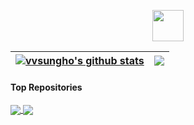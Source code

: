 <p align="center">
  <img src="https://github.githubassets.com/images/mona-loading-dark.gif" style="width: 50px !important">
  <br>
</p>

| <a href="https://github.com/vvsungho"><img align="center" src="https://github-readme-stats.vercel.app/api?username=vvsungho&show_icons=true&include_all_commits=true&theme=buefy&hide_border=true" alt="vvsungho's github stats" /></a> | <a href="https://github.com/vvsungho"><img align="center" src="https://github-readme-stats.vercel.app/api/top-langs/?username=vvsungho&layout=compact&theme=buefy&hide_border=true" /></a> |
| ------------- | ------------- |

#### Top Repositories

<a href="https://github.com/vvsungho/java-lotto-pro">
  <img align="center" src="https://github-readme-stats.vercel.app/api/pin/?username=vvsungho&repo=java-lotto-pro" />
</a>
<a href="https://github.com/vvsungho/jwp-qna">
  <img align="center" src="https://github-readme-stats.vercel.app/api/pin/?username=vvsungho&repo=jwp-qna" />
</a>

